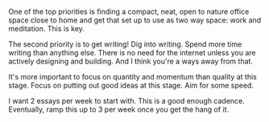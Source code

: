 One of the top priorities is finding a compact, neat, open to nature office space close to home and get that set up to use as two way space: work and meditation. This is key.

The second priority is to get writing! Dig into writing. Spend more time writing than anything else. There is no need for the internet unless you are actively designing and building. And I think you're a ways away from that.

It's more important to focus on quantity and momentum than quality at this stage. Focus on putting out good ideas at this stage. Aim for some speed.

I want 2 essays per week to start with. This is a good enough cadence. Eventually, ramp this up to 3 per week once you get the hang of it.
